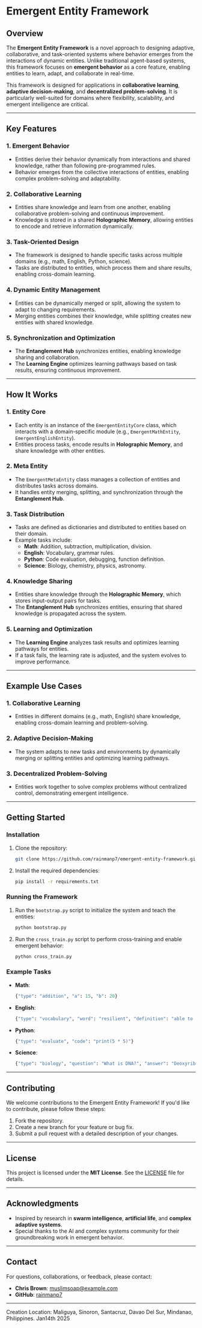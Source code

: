 
# Emergent Entity Framework

## Overview

The **Emergent Entity Framework** is a novel approach to designing adaptive, collaborative, and task-oriented systems where behavior emerges from the interactions of dynamic entities. Unlike traditional agent-based systems, this framework focuses on **emergent behavior** as a core feature, enabling entities to learn, adapt, and collaborate in real-time.

This framework is designed for applications in **collaborative learning**, **adaptive decision-making**, and **decentralized problem-solving**. It is particularly well-suited for domains where flexibility, scalability, and emergent intelligence are critical.

---

## Key Features

### 1. **Emergent Behavior**
   - Entities derive their behavior dynamically from interactions and shared knowledge, rather than following pre-programmed rules.
   - Behavior emerges from the collective interactions of entities, enabling complex problem-solving and adaptability.

### 2. **Collaborative Learning**
   - Entities share knowledge and learn from one another, enabling collaborative problem-solving and continuous improvement.
   - Knowledge is stored in a shared **Holographic Memory**, allowing entities to encode and retrieve information dynamically.

### 3. **Task-Oriented Design**
   - The framework is designed to handle specific tasks across multiple domains (e.g., math, English, Python, science).
   - Tasks are distributed to entities, which process them and share results, enabling cross-domain learning.

### 4. **Dynamic Entity Management**
   - Entities can be dynamically merged or split, allowing the system to adapt to changing requirements.
   - Merging entities combines their knowledge, while splitting creates new entities with shared knowledge.

### 5. **Synchronization and Optimization**
   - The **Entanglement Hub** synchronizes entities, enabling knowledge sharing and collaboration.
   - The **Learning Engine** optimizes learning pathways based on task results, ensuring continuous improvement.

---

## How It Works

### 1. **Entity Core**
   - Each entity is an instance of the `EmergentEntityCore` class, which interacts with a domain-specific module (e.g., `EmergentMathEntity`, `EmergentEnglishEntity`).
   - Entities process tasks, encode results in **Holographic Memory**, and share knowledge with other entities.

### 2. **Meta Entity**
   - The `EmergentMetaEntity` class manages a collection of entities and distributes tasks across domains.
   - It handles entity merging, splitting, and synchronization through the **Entanglement Hub**.

### 3. **Task Distribution**
   - Tasks are defined as dictionaries and distributed to entities based on their domain.
   - Example tasks include:
     - **Math**: Addition, subtraction, multiplication, division.
     - **English**: Vocabulary, grammar rules.
     - **Python**: Code evaluation, debugging, function definition.
     - **Science**: Biology, chemistry, physics, astronomy.

### 4. **Knowledge Sharing**
   - Entities share knowledge through the **Holographic Memory**, which stores input-output pairs for tasks.
   - The **Entanglement Hub** synchronizes entities, ensuring that shared knowledge is propagated across the system.

### 5. **Learning and Optimization**
   - The **Learning Engine** analyzes task results and optimizes learning pathways for entities.
   - If a task fails, the learning rate is adjusted, and the system evolves to improve performance.

---

## Example Use Cases

### 1. **Collaborative Learning**
   - Entities in different domains (e.g., math, English) share knowledge, enabling cross-domain learning and problem-solving.

### 2. **Adaptive Decision-Making**
   - The system adapts to new tasks and environments by dynamically merging or splitting entities and optimizing learning pathways.

### 3. **Decentralized Problem-Solving**
   - Entities work together to solve complex problems without centralized control, demonstrating emergent intelligence.

---

## Getting Started

### Installation
1. Clone the repository:
   ```bash
   git clone https://github.com/rainmanp7/emergent-entity-framework.git
   ```
2. Install the required dependencies:
   ```bash
   pip install -r requirements.txt
   ```

### Running the Framework
1. Run the `bootstrap.py` script to initialize the system and teach the entities:
   ```bash
   python bootstrap.py
   ```
2. Run the `cross_train.py` script to perform cross-training and enable emergent behavior:
   ```bash
   python cross_train.py
   ```

### Example Tasks
- **Math**:
  ```python
  {"type": "addition", "a": 15, "b": 20}
  ```
- **English**:
  ```python
  {"type": "vocabulary", "word": "resilient", "definition": "able to recover quickly from difficulties"}
  ```
- **Python**:
  ```python
  {"type": "evaluate", "code": "print(5 * 5)"}
  ```
- **Science**:
  ```python
  {"type": "biology", "question": "What is DNA?", "answer": "Deoxyribonucleic acid, the molecule that carries genetic information."}
  ```

---

## Contributing

We welcome contributions to the Emergent Entity Framework! If you'd like to contribute, please follow these steps:
1. Fork the repository.
2. Create a new branch for your feature or bug fix.
3. Submit a pull request with a detailed description of your changes.

---

## License

This project is licensed under the **MIT License**. See the [LICENSE](LICENSE) file for details.

---

## Acknowledgments

- Inspired by research in **swarm intelligence**, **artificial life**, and **complex adaptive systems**.
- Special thanks to the AI and complex systems community for their groundbreaking work in emergent behavior.

---

## Contact

For questions, collaborations, or feedback, please contact:
- **Chris Brown**: [muslimsoap@example.com](mailto:muslimsoap@gmail.com)
- **GitHub**: [rainmanp7](https://github.com/rainmanp7)

---














Creation Location:
Maliguya, Sinoron, Santacruz, Davao Del Sur, Mindanao, Philippines. Jan14th 2025

